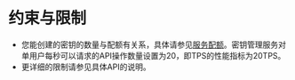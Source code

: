 # 约束与限制<a name="dew_02_0053"></a>

-   您能创建的密钥的数量与配额有关系，具体请参见[服务配额](https://support.huaweicloud.com/dew_faq/dew_01_0118.html)。密钥管理服务对单用户每秒可以请求的API操作数量设置为20，即TPS的性能指标为20TPS。
-   更详细的限制请参见具体API的说明。

